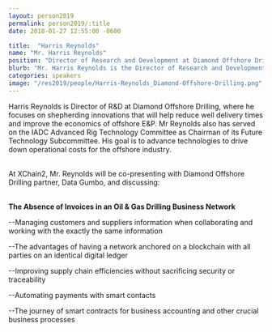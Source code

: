 ```yaml
---
layout: person2019
permalink: person2019/:title
date: 2018-01-27 12:55:00 -0600

title:  "Harris Reynolds"
name: "Mr. Harris Reynolds"
position: "Director of Research and Development at Diamond Offshore Drilling, Inc."
blurb: "Mr. Harris Reynolds is the Director of Research and Development at Diamond Offshore Drilling, Inc."
categories: speakers
image: "/res2019/people/Harris-Reynolds_Diamond-Offshore-Drilling.png"
---
```

Harris Reynolds is Director of R&D at Diamond Offshore Drilling, where he focuses on shepherding innovations that will help reduce well delivery times and improve the economics of offshore E&P. Mr Reynolds also has served on the IADC Advanced Rig Technology Committee as Chairman of its Future Technology Subcommittee. His goal is to advance technologies to drive down operational costs for the offshore industry.

<br>
At XChain2, Mr. Reynolds will be co-presenting with Diamond Offshore Drilling partner, Data Gumbo, and discussing:
<br>
<br>
<p><b>The Absence of Invoices in an Oil & Gas Drilling Business Network</b></p>

<p>--Managing customers and suppliers information when collaborating and working with the exactly the same information</p>
<p>--The advantages of having a network anchored on a blockchain with all parties on an identical digital ledger</p>
<p>--Improving supply chain efficiencies without sacrificing security or traceability</p> 
<p>--Automating payments with smart contacts</p>
<p>--The journey of smart contracts for business accounting and other crucial business processes</p>
